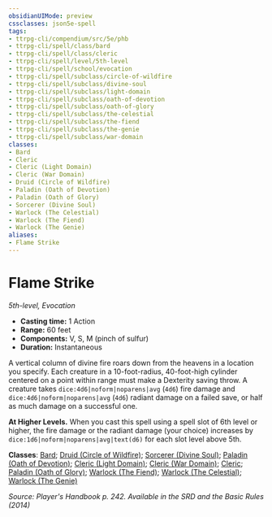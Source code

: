 ```yaml
---
obsidianUIMode: preview
cssclasses: json5e-spell
tags:
- ttrpg-cli/compendium/src/5e/phb
- ttrpg-cli/spell/class/bard
- ttrpg-cli/spell/class/cleric
- ttrpg-cli/spell/level/5th-level
- ttrpg-cli/spell/school/evocation
- ttrpg-cli/spell/subclass/circle-of-wildfire
- ttrpg-cli/spell/subclass/divine-soul
- ttrpg-cli/spell/subclass/light-domain
- ttrpg-cli/spell/subclass/oath-of-devotion
- ttrpg-cli/spell/subclass/oath-of-glory
- ttrpg-cli/spell/subclass/the-celestial
- ttrpg-cli/spell/subclass/the-fiend
- ttrpg-cli/spell/subclass/the-genie
- ttrpg-cli/spell/subclass/war-domain
classes:
- Bard
- Cleric
- Cleric (Light Domain)
- Cleric (War Domain)
- Druid (Circle of Wildfire)
- Paladin (Oath of Devotion)
- Paladin (Oath of Glory)
- Sorcerer (Divine Soul)
- Warlock (The Celestial)
- Warlock (The Fiend)
- Warlock (The Genie)
aliases:
- Flame Strike
---
```

# Flame Strike
*5th-level, Evocation*  


- **Casting time:** 1 Action
- **Range:** 60 feet
- **Components:** V, S, M (pinch of sulfur)
- **Duration:** Instantaneous

A vertical column of divine fire roars down from the heavens in a location you specify. Each creature in a 10-foot-radius, 40-foot-high cylinder centered on a point within range must make a Dexterity saving throw. A creature takes `dice:4d6|noform|noparens|avg` (`4d6`) fire damage and `dice:4d6|noform|noparens|avg` (`4d6`) radiant damage on a failed save, or half as much damage on a successful one.

**At Higher Levels.** When you cast this spell using a spell slot of 6th level or higher, the fire damage or the radiant damage (your choice) increases by `dice:1d6|noform|noparens|avg|text(d6)` for each slot level above 5th.

**Classes**: [Bard](/3-Mechanics/CLI/Compendium/lists/list-spells-classes-bard.md); [Druid (Circle of Wildfire)](/3-Mechanics/CLI/Compendium/lists/list-spells-classes-circle-of-wildfire-tce.md "subclass=TCE"); [Sorcerer (Divine Soul)](/3-Mechanics/CLI/Compendium/lists/list-spells-classes-divine-soul-xge.md "subclass=XGE"); [Paladin (Oath of Devotion)](/3-Mechanics/CLI/Compendium/lists/list-spells-classes-oath-of-devotion.md); [Cleric (Light Domain)](/3-Mechanics/CLI/Compendium/lists/list-spells-classes-light-domain.md); [Cleric (War Domain)](/3-Mechanics/CLI/Compendium/lists/list-spells-classes-war-domain.md); [Cleric](/3-Mechanics/CLI/Compendium/lists/list-spells-classes-cleric.md); [Paladin (Oath of Glory)](/3-Mechanics/CLI/Compendium/lists/list-spells-classes-oath-of-glory-tce.md "subclass=TCE"); [Warlock (The Fiend)](/3-Mechanics/CLI/Compendium/lists/list-spells-classes-the-fiend.md); [Warlock (The Celestial)](/3-Mechanics/CLI/Compendium/lists/list-spells-classes-the-celestial-xge.md "subclass=XGE"); [Warlock (The Genie)](/3-Mechanics/CLI/Compendium/lists/list-spells-classes-the-genie-tce.md "subclass=TCE")

*Source: Player's Handbook p. 242. Available in the <span title='Systems Reference Document (5.1)'>SRD</span> and the Basic Rules (2014)*
